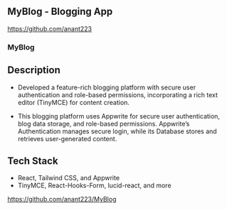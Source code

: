 ## MyBlog - Blogging App

https://github.com/anant223

### MyBlog

## Description
* Developed a feature-rich blogging platform with secure user authentication and role-based permissions, incorporating a rich text editor (TinyMCE) for content creation.

* This blogging platform uses Appwrite for secure user authentication, blog data storage, and role-based permissions. Appwrite’s Authentication manages secure login, while its Database stores and retrieves user-generated content.

## Tech Stack
* React, Tailwind CSS, and Appwrite
* TinyMCE, React-Hooks-Form, lucid-react, and more


https://github.com/anant223/MyBlog

